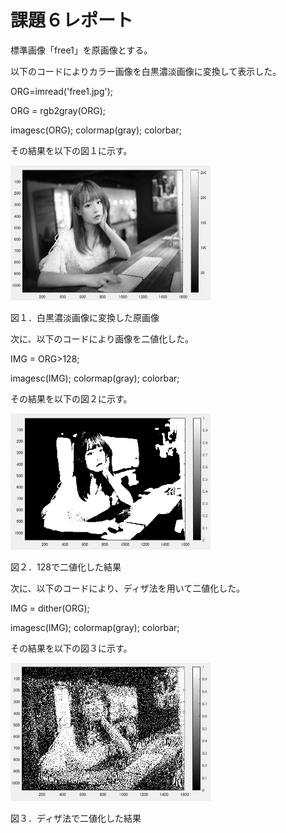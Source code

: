 # 課題６レポート

標準画像「free1」を原画像とする。

以下のコードによりカラー画像を白黒濃淡画像に変換して表示した。

ORG=imread('free1.jpg');

ORG = rgb2gray(ORG);

imagesc(ORG); colormap(gray); colorbar;

その結果を以下の図１に示す。

<img src="https://github.com/ShuheiSato6/lecture_image_processing/blob/master/kadai_img/kadai6-1.PNG" width="320px">

図１．白黒濃淡画像に変換した原画像

次に、以下のコードにより画像を二値化した。

IMG = ORG>128;

imagesc(IMG); colormap(gray); colorbar;

その結果を以下の図２に示す。

<img src="https://github.com/ShuheiSato6/lecture_image_processing/blob/master/kadai_img/kadai6-2.PNG" width="320px">

図２．128で二値化した結果

次に、以下のコードにより、ディザ法を用いて二値化した。

IMG = dither(ORG);

imagesc(IMG); colormap(gray); colorbar;

その結果を以下の図３に示す。

<img src="https://github.com/ShuheiSato6/lecture_image_processing/blob/master/kadai_img/kadai6-3.PNG" width="320px">

図３．ディザ法で二値化した結果
